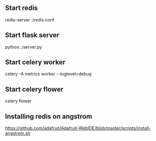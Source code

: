 Start redis
---
redis-server ./redis.conf

Start flask server
---
python ./server.py

Start celery worker
---
celery -A metrics worker --loglevel=debug

Start celery flower
---
celery flower


Installing redis on angstrom
---
https://github.com/adafruit/Adafruit-WebIDE/blob/master/scripts/install-angstrom.sh


